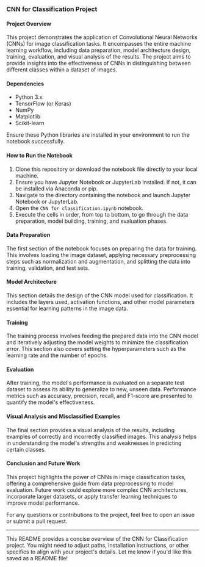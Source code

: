 
### CNN for Classification Project

#### Project Overview
This project demonstrates the application of Convolutional Neural Networks (CNNs) for image classification tasks. It encompasses the entire machine learning workflow, including data preparation, model architecture design, training, evaluation, and visual analysis of the results. The project aims to provide insights into the effectiveness of CNNs in distinguishing between different classes within a dataset of images.

#### Dependencies
- Python 3.x
- TensorFlow (or Keras)
- NumPy
- Matplotlib
- Scikit-learn

Ensure these Python libraries are installed in your environment to run the notebook successfully.

#### How to Run the Notebook
1. Clone this repository or download the notebook file directly to your local machine.
2. Ensure you have Jupyter Notebook or JupyterLab installed. If not, it can be installed via Anaconda or pip.
3. Navigate to the directory containing the notebook and launch Jupyter Notebook or JupyterLab.
4. Open the `CNN for classification.ipynb` notebook.
5. Execute the cells in order, from top to bottom, to go through the data preparation, model building, training, and evaluation phases.

#### Data Preparation
The first section of the notebook focuses on preparing the data for training. This involves loading the image dataset, applying necessary preprocessing steps such as normalization and augmentation, and splitting the data into training, validation, and test sets.

#### Model Architecture
This section details the design of the CNN model used for classification. It includes the layers used, activation functions, and other model parameters essential for learning patterns in the image data.

#### Training
The training process involves feeding the prepared data into the CNN model and iteratively adjusting the model weights to minimize the classification error. This section also covers setting the hyperparameters such as the learning rate and the number of epochs.

#### Evaluation
After training, the model's performance is evaluated on a separate test dataset to assess its ability to generalize to new, unseen data. Performance metrics such as accuracy, precision, recall, and F1-score are presented to quantify the model's effectiveness.

#### Visual Analysis and Misclassified Examples
The final section provides a visual analysis of the results, including examples of correctly and incorrectly classified images. This analysis helps in understanding the model's strengths and weaknesses in predicting certain classes.

#### Conclusion and Future Work
This project highlights the power of CNNs in image classification tasks, offering a comprehensive guide from data preprocessing to model evaluation. Future work could explore more complex CNN architectures, incorporate larger datasets, or apply transfer learning techniques to improve model performance.

For any questions or contributions to the project, feel free to open an issue or submit a pull request.

---

This README provides a concise overview of the CNN for Classification project. You might need to adjust paths, installation instructions, or other specifics to align with your project's details. Let me know if you'd like this saved as a README file!
